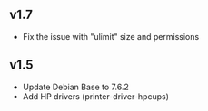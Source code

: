 ## v1.7

- Fix the issue with "ulimit" size and permissions
  
## v1.5

- Update Debian Base to 7.6.2
- Add HP drivers (printer-driver-hpcups)

